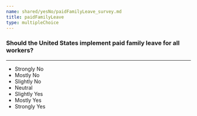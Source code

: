 ```yaml
---
name: shared/yesNo/paidFamilyLeave_survey.md
title: paidFamilyLeave
type: multipleChoice
---
```


### Should the United States implement paid family leave for all workers?

---

- Strongly No
- Mostly No
- Slightly No
- Neutral
- Slightly Yes
- Mostly Yes
- Strongly Yes

